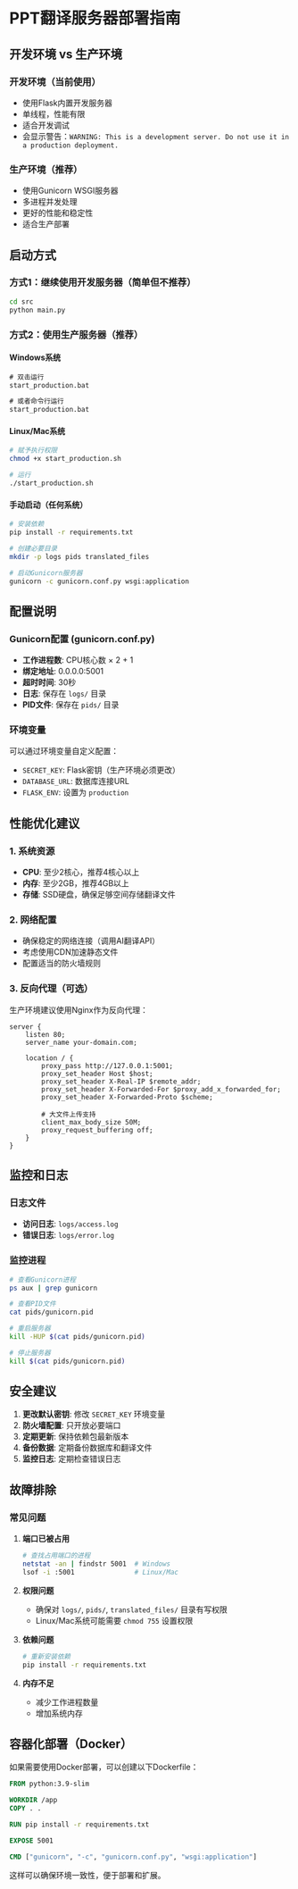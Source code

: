 # PPT翻译服务器部署指南

## 开发环境 vs 生产环境

### 开发环境（当前使用）
- 使用Flask内置开发服务器
- 单线程，性能有限
- 适合开发调试
- 会显示警告：`WARNING: This is a development server. Do not use it in a production deployment.`

### 生产环境（推荐）
- 使用Gunicorn WSGI服务器
- 多进程并发处理
- 更好的性能和稳定性
- 适合生产部署

## 启动方式

### 方式1：继续使用开发服务器（简单但不推荐）
```bash
cd src
python main.py
```

### 方式2：使用生产服务器（推荐）

#### Windows系统
```cmd
# 双击运行
start_production.bat

# 或者命令行运行
start_production.bat
```

#### Linux/Mac系统
```bash
# 赋予执行权限
chmod +x start_production.sh

# 运行
./start_production.sh
```

#### 手动启动（任何系统）
```bash
# 安装依赖
pip install -r requirements.txt

# 创建必要目录
mkdir -p logs pids translated_files

# 启动Gunicorn服务器
gunicorn -c gunicorn.conf.py wsgi:application
```

## 配置说明

### Gunicorn配置 (gunicorn.conf.py)
- **工作进程数**: CPU核心数 × 2 + 1
- **绑定地址**: 0.0.0.0:5001
- **超时时间**: 30秒
- **日志**: 保存在 `logs/` 目录
- **PID文件**: 保存在 `pids/` 目录

### 环境变量
可以通过环境变量自定义配置：
- `SECRET_KEY`: Flask密钥（生产环境必须更改）
- `DATABASE_URL`: 数据库连接URL
- `FLASK_ENV`: 设置为 `production`

## 性能优化建议

### 1. 系统资源
- **CPU**: 至少2核心，推荐4核心以上
- **内存**: 至少2GB，推荐4GB以上
- **存储**: SSD硬盘，确保足够空间存储翻译文件

### 2. 网络配置
- 确保稳定的网络连接（调用AI翻译API）
- 考虑使用CDN加速静态文件
- 配置适当的防火墙规则

### 3. 反向代理（可选）
生产环境建议使用Nginx作为反向代理：

```nginx
server {
    listen 80;
    server_name your-domain.com;
    
    location / {
        proxy_pass http://127.0.0.1:5001;
        proxy_set_header Host $host;
        proxy_set_header X-Real-IP $remote_addr;
        proxy_set_header X-Forwarded-For $proxy_add_x_forwarded_for;
        proxy_set_header X-Forwarded-Proto $scheme;
        
        # 大文件上传支持
        client_max_body_size 50M;
        proxy_request_buffering off;
    }
}
```

## 监控和日志

### 日志文件
- **访问日志**: `logs/access.log`
- **错误日志**: `logs/error.log`

### 监控进程
```bash
# 查看Gunicorn进程
ps aux | grep gunicorn

# 查看PID文件
cat pids/gunicorn.pid

# 重启服务器
kill -HUP $(cat pids/gunicorn.pid)

# 停止服务器
kill $(cat pids/gunicorn.pid)
```

## 安全建议

1. **更改默认密钥**: 修改 `SECRET_KEY` 环境变量
2. **防火墙配置**: 只开放必要端口
3. **定期更新**: 保持依赖包最新版本
4. **备份数据**: 定期备份数据库和翻译文件
5. **监控日志**: 定期检查错误日志

## 故障排除

### 常见问题

1. **端口已被占用**
   ```bash
   # 查找占用端口的进程
   netstat -an | findstr 5001  # Windows
   lsof -i :5001               # Linux/Mac
   ```

2. **权限问题**
   - 确保对 `logs/`, `pids/`, `translated_files/` 目录有写权限
   - Linux/Mac系统可能需要 `chmod 755` 设置权限

3. **依赖问题**
   ```bash
   # 重新安装依赖
   pip install -r requirements.txt
   ```

4. **内存不足**
   - 减少工作进程数量
   - 增加系统内存

## 容器化部署（Docker）

如果需要使用Docker部署，可以创建以下Dockerfile：

```dockerfile
FROM python:3.9-slim

WORKDIR /app
COPY . .

RUN pip install -r requirements.txt

EXPOSE 5001

CMD ["gunicorn", "-c", "gunicorn.conf.py", "wsgi:application"]
```

这样可以确保环境一致性，便于部署和扩展。
